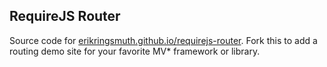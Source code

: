## RequireJS Router

Source code for [erikringsmuth.github.io/requirejs-router](http://erikringsmuth.github.io/requirejs-router/). Fork this to add a routing demo site for your favorite MV* framework or library.
